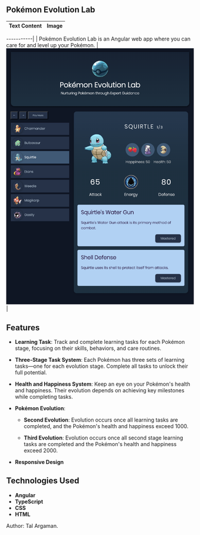 ## Pokémon Evolution Lab

| Text Content                                                                                       | Image                                                                                             |
|----------------------------------------------------------------------------------------------------|--------------------------------------------------------------------------------------------------|


-----------|
| Pokémon Evolution Lab is an Angular web app where you can care for and level up your Pokémon.      | ![Pokemon Lab Screenshot](./src/assets/pokemon-lab-screen.png)                                   |

## Features

- **Learning Task**: Track and complete learning tasks for each Pokémon stage, focusing on their skills, behaviors, and care routines.

- **Three-Stage Task System**: Each Pokémon has three sets of learning tasks—one for each evolution stage. Complete all tasks to unlock their full potential.

- **Health and Happiness System**: Keep an eye on your Pokémon's health and happiness. Their evolution depends on achieving key milestones while completing tasks.

- **Pokémon Evolution**:

  - **Second Evolution**: Evolution occurs once all learning tasks are completed, and the Pokémon's health and happiness exceed 1000.
  
  - **Third Evolution**: Evolution occurs once all second stage learning tasks are completed and the Pokémon's health and happiness exceed 2000. 

  
  
- **Responsive Design**


## Technologies Used

- **Angular**
- **TypeScript**
- **CSS**
- **HTML**


Author: Tal Argaman.
